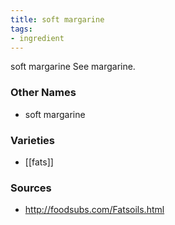 ```yaml
---
title: soft margarine
tags:
- ingredient
---
```

soft margarine See margarine.

### Other Names

* soft margarine

### Varieties

* [[fats]]

### Sources
* http://foodsubs.com/Fatsoils.html
